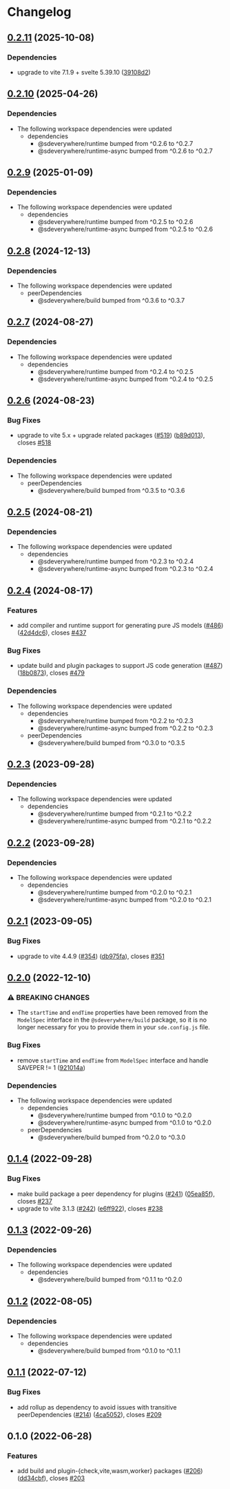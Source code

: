 # Changelog

## [0.2.11](https://github.com/climateinteractive/SDEverywhere/compare/plugin-worker-v0.2.10...plugin-worker-v0.2.11) (2025-10-08)


### Dependencies

* upgrade to vite 7.1.9 + svelte 5.39.10 ([39108d2](https://github.com/climateinteractive/SDEverywhere/commit/39108d2cd2973c25a3394778191a4d618dc30640))

## [0.2.10](https://github.com/climateinteractive/SDEverywhere/compare/plugin-worker-v0.2.9...plugin-worker-v0.2.10) (2025-04-26)


### Dependencies

* The following workspace dependencies were updated
  * dependencies
    * @sdeverywhere/runtime bumped from ^0.2.6 to ^0.2.7
    * @sdeverywhere/runtime-async bumped from ^0.2.6 to ^0.2.7

## [0.2.9](https://github.com/climateinteractive/SDEverywhere/compare/plugin-worker-v0.2.8...plugin-worker-v0.2.9) (2025-01-09)


### Dependencies

* The following workspace dependencies were updated
  * dependencies
    * @sdeverywhere/runtime bumped from ^0.2.5 to ^0.2.6
    * @sdeverywhere/runtime-async bumped from ^0.2.5 to ^0.2.6

## [0.2.8](https://github.com/climateinteractive/SDEverywhere/compare/plugin-worker-v0.2.7...plugin-worker-v0.2.8) (2024-12-13)


### Dependencies

* The following workspace dependencies were updated
  * peerDependencies
    * @sdeverywhere/build bumped from ^0.3.6 to ^0.3.7

## [0.2.7](https://github.com/climateinteractive/SDEverywhere/compare/plugin-worker-v0.2.6...plugin-worker-v0.2.7) (2024-08-27)


### Dependencies

* The following workspace dependencies were updated
  * dependencies
    * @sdeverywhere/runtime bumped from ^0.2.4 to ^0.2.5
    * @sdeverywhere/runtime-async bumped from ^0.2.4 to ^0.2.5

## [0.2.6](https://github.com/climateinteractive/SDEverywhere/compare/plugin-worker-v0.2.5...plugin-worker-v0.2.6) (2024-08-23)


### Bug Fixes

* upgrade to vite 5.x + upgrade related packages ([#519](https://github.com/climateinteractive/SDEverywhere/issues/519)) ([b89d013](https://github.com/climateinteractive/SDEverywhere/commit/b89d01319c355fc087b382fd299a7231bf942fc2)), closes [#518](https://github.com/climateinteractive/SDEverywhere/issues/518)


### Dependencies

* The following workspace dependencies were updated
  * peerDependencies
    * @sdeverywhere/build bumped from ^0.3.5 to ^0.3.6

## [0.2.5](https://github.com/climateinteractive/SDEverywhere/compare/plugin-worker-v0.2.4...plugin-worker-v0.2.5) (2024-08-21)


### Dependencies

* The following workspace dependencies were updated
  * dependencies
    * @sdeverywhere/runtime bumped from ^0.2.3 to ^0.2.4
    * @sdeverywhere/runtime-async bumped from ^0.2.3 to ^0.2.4

## [0.2.4](https://github.com/climateinteractive/SDEverywhere/compare/plugin-worker-v0.2.3...plugin-worker-v0.2.4) (2024-08-17)


### Features

* add compiler and runtime support for generating pure JS models ([#486](https://github.com/climateinteractive/SDEverywhere/issues/486)) ([42d4dc6](https://github.com/climateinteractive/SDEverywhere/commit/42d4dc6da2fba3b34474c634374e07bc56d72868)), closes [#437](https://github.com/climateinteractive/SDEverywhere/issues/437)


### Bug Fixes

* update build and plugin packages to support JS code generation ([#487](https://github.com/climateinteractive/SDEverywhere/issues/487)) ([18b0873](https://github.com/climateinteractive/SDEverywhere/commit/18b0873e74facea772e56f59a1ba4470ebb1fdd6)), closes [#479](https://github.com/climateinteractive/SDEverywhere/issues/479)


### Dependencies

* The following workspace dependencies were updated
  * dependencies
    * @sdeverywhere/runtime bumped from ^0.2.2 to ^0.2.3
    * @sdeverywhere/runtime-async bumped from ^0.2.2 to ^0.2.3
  * peerDependencies
    * @sdeverywhere/build bumped from ^0.3.0 to ^0.3.5

## [0.2.3](https://github.com/climateinteractive/SDEverywhere/compare/plugin-worker-v0.2.2...plugin-worker-v0.2.3) (2023-09-28)

### Dependencies

* The following workspace dependencies were updated
  * dependencies
    * @sdeverywhere/runtime bumped from ^0.2.1 to ^0.2.2
    * @sdeverywhere/runtime-async bumped from ^0.2.1 to ^0.2.2

## [0.2.2](https://github.com/climateinteractive/SDEverywhere/compare/plugin-worker-v0.2.1...plugin-worker-v0.2.2) (2023-09-28)


### Dependencies

* The following workspace dependencies were updated
  * dependencies
    * @sdeverywhere/runtime bumped from ^0.2.0 to ^0.2.1
    * @sdeverywhere/runtime-async bumped from ^0.2.0 to ^0.2.1

## [0.2.1](https://github.com/climateinteractive/SDEverywhere/compare/plugin-worker-v0.2.0...plugin-worker-v0.2.1) (2023-09-05)


### Bug Fixes

* upgrade to vite 4.4.9 ([#354](https://github.com/climateinteractive/SDEverywhere/issues/354)) ([db975fa](https://github.com/climateinteractive/SDEverywhere/commit/db975fa47705e22005d0c04500567d3480502f52)), closes [#351](https://github.com/climateinteractive/SDEverywhere/issues/351)

## [0.2.0](https://github.com/climateinteractive/SDEverywhere/compare/plugin-worker-v0.1.4...plugin-worker-v0.2.0) (2022-12-10)


### ⚠ BREAKING CHANGES

* The `startTime` and `endTime` properties have been removed from the `ModelSpec` interface in the `@sdeverywhere/build` package, so it is no longer necessary for you to provide them in your `sde.config.js` file.

### Bug Fixes

* remove `startTime` and `endTime` from `ModelSpec` interface and handle SAVEPER != 1 ([921014a](https://github.com/climateinteractive/SDEverywhere/commit/921014aeeda646a130ac324823ab5633d6abcdfa))


### Dependencies

* The following workspace dependencies were updated
  * dependencies
    * @sdeverywhere/runtime bumped from ^0.1.0 to ^0.2.0
    * @sdeverywhere/runtime-async bumped from ^0.1.0 to ^0.2.0
  * peerDependencies
    * @sdeverywhere/build bumped from ^0.2.0 to ^0.3.0

## [0.1.4](https://github.com/climateinteractive/SDEverywhere/compare/plugin-worker-v0.1.3...plugin-worker-v0.1.4) (2022-09-28)


### Bug Fixes

* make build package a peer dependency for plugins ([#241](https://github.com/climateinteractive/SDEverywhere/issues/241)) ([05ea85f](https://github.com/climateinteractive/SDEverywhere/commit/05ea85f256ceed064018cdfab1bd6d52a7dca735)), closes [#237](https://github.com/climateinteractive/SDEverywhere/issues/237)
* upgrade to vite 3.1.3 ([#242](https://github.com/climateinteractive/SDEverywhere/issues/242)) ([e6ff922](https://github.com/climateinteractive/SDEverywhere/commit/e6ff922f002411b83a9ab0688c5a65433b8f4d61)), closes [#238](https://github.com/climateinteractive/SDEverywhere/issues/238)

## [0.1.3](https://github.com/climateinteractive/SDEverywhere/compare/plugin-worker-v0.1.2...plugin-worker-v0.1.3) (2022-09-26)

### Dependencies

* The following workspace dependencies were updated
  * dependencies
    * @sdeverywhere/build bumped from ^0.1.1 to ^0.2.0


## [0.1.2](https://github.com/climateinteractive/SDEverywhere/compare/plugin-worker-v0.1.1...plugin-worker-v0.1.2) (2022-08-05)

### Dependencies

* The following workspace dependencies were updated
  * dependencies
    * @sdeverywhere/build bumped from ^0.1.0 to ^0.1.1

## [0.1.1](https://github.com/climateinteractive/SDEverywhere/compare/plugin-worker-v0.1.0...plugin-worker-v0.1.1) (2022-07-12)


### Bug Fixes

* add rollup as dependency to avoid issues with transitive peerDependencies ([#214](https://github.com/climateinteractive/SDEverywhere/issues/214)) ([4ca5052](https://github.com/climateinteractive/SDEverywhere/commit/4ca50521ddac2f6d9434b20cd272684bf26d95e2)), closes [#209](https://github.com/climateinteractive/SDEverywhere/issues/209)

## 0.1.0 (2022-06-28)


### Features

* add build and plugin-{check,vite,wasm,worker} packages ([#206](https://github.com/climateinteractive/SDEverywhere/issues/206)) ([dd34cbf](https://github.com/climateinteractive/SDEverywhere/commit/dd34cbfcc0b8b3fb1655c8aa64fb919f9757b8be)), closes [#203](https://github.com/climateinteractive/SDEverywhere/issues/203)

